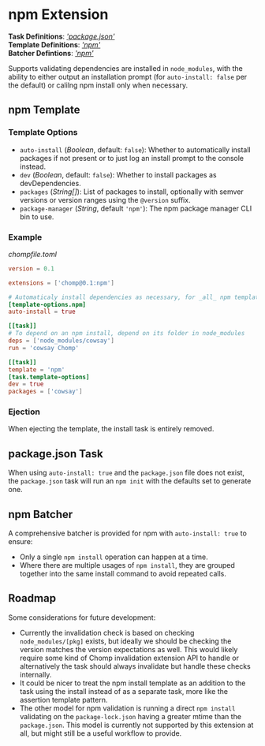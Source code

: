 # npm Extension

**Task Definitions**: _['package.json'](#packagejson-task)_<br/>
**Template Definitions**: _['npm'](#npm-template)_<br/>
**Batcher Defintions**: _['npm'](#npm-batcher)_

Supports validating dependencies are installed in `node_modules`, with the ability to either output an installation prompt (for `auto-install: false` per the default) or calilng npm install only when necessary.

## npm Template

### Template Options

* `auto-install` (_Boolean_, default: `false`): Whether to automatically install packages if not present or to just log an install prompt to the console instead.
* `dev` (_Boolean_, default: `false`): Whether to install packages as devDependencies.
* `packages` (_String[]_): List of packages to install, optionally with semver versions or version ranges using the `@version` suffix.
* `package-manager` (_String_, default `'npm'`): The npm package manager CLI bin to use.

### Example

_chompfile.toml_
```toml
version = 0.1

extensions = ['chomp@0.1:npm']

# Automaticaly install dependencies as necessary, for _all_ npm template option usage
[template-options.npm]
auto-install = true

[[task]]
# To depend on an npm install, depend on its folder in node_modules
deps = ['node_modules/cowsay']
run = 'cowsay Chomp'

[[task]]
template = 'npm'
[task.template-options]
dev = true
packages = ['cowsay']
```

### Ejection

When ejecting the template, the install task is entirely removed.

## package.json Task

When using `auto-install: true` and the `package.json` file does not exist, the `package.json` task will run an `npm init` with the defaults set to generate one.

## npm Batcher

A comprehensive batcher is provided for npm with `auto-install: true` to ensure:

* Only a single `npm install` operation can happen at a time.
* Where there are multiple usages of `npm install`, they are grouped together into the same install command to avoid repeated calls.

## Roadmap

Some considerations for future development:

* Currently the invalidation check is based on checking `node_modules/[pkg]` exists, but ideally we should be checking the version matches the version expectations as well. This would likely require some kind of Chomp invalidation extension API to handle or alternatively the task should always invalidate but handle these checks internally.
* It could be nicer to treat the npm install template as an addition to the task using the install instead of as a separate task, more like the assertion template pattern.
* The other model for npm validation is running a direct `npm install` validating on the `package-lock.json` having a greater mtime than the `package.json`. This model is currently not supported by this extension at all, but might still be a useful workflow to provide.
